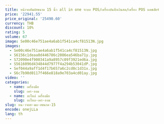 ```yaml
---
title: หน้าจอสัมผัสขนาด 15 นิ้ว all in one ระบบ POS/เครื่องบันทึกเงินสด/เครื่อง POS แคชเชียร์
price: '22941.55'
price_original: '25490.60'
currency: THB
discount: 10%
rating: 5
volume: 67
image: Se00c46e751ae4a6ab1f541ca4cf81513N.jpg
images:
  - Se00c46e751ae4a6ab1f541ca4cf81513N.jpg
  - S6156c1deaa0d446786c2086ea546ba71y.jpg
  - S72090e4f900341a9a8957c09f3921ed6a.jpg
  - S5616096d434844d7977f4a294b53041dP.jpg
  - Sef044a9aff1d4f17b657a6c2cd0c1d31x.jpg
  - S6c7b90d0117f466e818a9e703a4cd01ay.jpg
video: ''
categories:
  - name: เครื่องมือ
    slug: เคร-องม
  - name: อะไหล่ เครื่องมือ
    slug: อะไหล-เคร-องม
slug: หน-าจอส-มผ-สขนาด-15
encode: onejLLa
lang: th
---
```

  